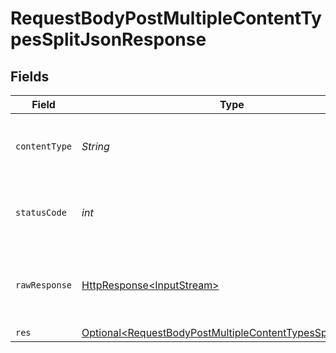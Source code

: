 # RequestBodyPostMultipleContentTypesSplitJsonResponse


## Fields

| Field                                                                                                                                    | Type                                                                                                                                     | Required                                                                                                                                 | Description                                                                                                                              |
| ---------------------------------------------------------------------------------------------------------------------------------------- | ---------------------------------------------------------------------------------------------------------------------------------------- | ---------------------------------------------------------------------------------------------------------------------------------------- | ---------------------------------------------------------------------------------------------------------------------------------------- |
| `contentType`                                                                                                                            | *String*                                                                                                                                 | :heavy_check_mark:                                                                                                                       | HTTP response content type for this operation                                                                                            |
| `statusCode`                                                                                                                             | *int*                                                                                                                                    | :heavy_check_mark:                                                                                                                       | HTTP response status code for this operation                                                                                             |
| `rawResponse`                                                                                                                            | [HttpResponse\<InputStream>](https://docs.oracle.com/en/java/javase/11/docs/api/java.net.http/java/net/http/HttpResponse.html)           | :heavy_check_mark:                                                                                                                       | Raw HTTP response; suitable for custom response parsing                                                                                  |
| `res`                                                                                                                                    | [Optional\<RequestBodyPostMultipleContentTypesSplitJsonRes>](../../models/operations/RequestBodyPostMultipleContentTypesSplitJsonRes.md) | :heavy_minus_sign:                                                                                                                       | OK                                                                                                                                       |